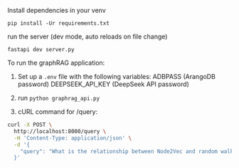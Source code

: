 Install dependencies in your venv
```
pip install -Ur requirements.txt
```
run the server (dev mode, auto reloads on file change)
```
fastapi dev server.py
```

To run the graphRAG application:
1. Set up a `.env` file with the following variables:
ADBPASS (ArangoDB password)
DEEPSEEK_API_KEY (DeepSeek API password)

2. run `python graphrag_api.py`

3. cURL command for /query:
```bash
curl -X POST \
  http://localhost:8000/query \
  -H 'Content-Type: application/json' \
  -d '{
    "query": "What is the relationship between Node2Vec and random walks?"
  }'
```